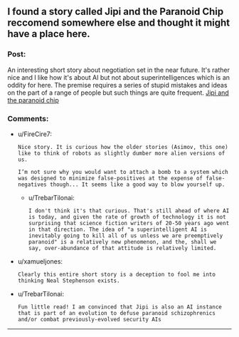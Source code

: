 ## I found a story called Jipi and the Paranoid Chip reccomend somewhere else and thought it might have a place here.

### Post:

An interesting short story about negotiation set in the near future. It's rather nice and I like how it's about AI but not about superintelligences which is an oddity for here. The premise requires a series of stupid mistakes and ideas on the part of a range of people but such things are quite frequent.
[Jipi and the paranoid chip](https://vanemden.com/books/neals/jipi.html)

### Comments:

- u/FireCire7:
  ```
  Nice story. It is curious how the older stories (Asimov, this one) like to think of robots as slightly dumber more alien versions of us. 

  I’m not sure why you would want to attach a bomb to a system which was designed to minimize false-positives at the expense of false-negatives though... It seems like a good way to blow yourself up.
  ```

  - u/TrebarTilonai:
    ```
    I don't think it's that curious. That's still ahead of where AI is today, and given the rate of growth of technology it is not surprising that science fiction writers of 20-50 years ago went in that direction. The idea of "a superintelligent AI is inevitably going to kill all of us unless we are preemptively paranoid" is a relatively new phenomenon, and the, shall we say, over-abundance of that attitude is relatively limited.
    ```

- u/xamueljones:
  ```
  Clearly this entire short story is a deception to fool me into thinking Neal Stephenson exists.
  ```

- u/TrebarTilonai:
  ```
  Fun little read! I am convinced that Jipi is also an AI instance that is part of an evolution to defuse paranoid schizophrenics and/or combat previously-evolved security AIs
  ```

---

